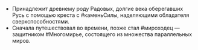 * Принадлежит древнему роду Радовых, долгие века оберегавших Русь с помощью креста с #каменьСилы, наделяющими обладателя сверхспособностями. 
* Сначала путешествовал во времени, позже стал #мироходец — защитником #Многомирье, состоящего из множества параллельных миров.